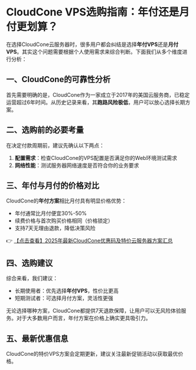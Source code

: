# CloudCone VPS选购指南：年付还是月付更划算？

在选择CloudCone云服务器时，很多用户都会纠结是选择**年付VPS**还是**月付VPS**。其实这个问题需要根据个人使用需求来综合判断。下面我们从多个维度进行分析：

## 一、CloudCone的可靠性分析

首先需要明确的是，CloudCone作为一家成立于2017年的美国云服务商，已稳定运营超过6年时间。从历史记录来看，其**跑路风险极低**，用户可以放心选择长期方案。

## 二、选购前的必要考量

在决定付款周期前，建议先确认以下两点：

1. **配置需求**：检查CloudCone的VPS配置是否满足你的Web环境测试需求
2. **网络性能**：测试服务器网络速度是否符合你的业务要求

## 三、年付与月付的价格对比

CloudCone的**年付方案**相比月付具有明显价格优势：

- 年付通常比月付便宜30%-50%
- 续费价格与首次购买价格相同（价格锁定）
- 支持7天无理由退款，降低决策风险

👉 [【点击查看】2025年最新CloudCone优惠码及特价云服务器方案汇总](https://bit.ly/Cloudcone)

## 四、选购建议

综合来看，我们建议：

- 长期使用者：优先选择**年付VPS**，性价比更高
- 短期测试者：可选择月付方案，灵活性更强

无论选择哪种方案，CloudCone都提供7天退款保障，让用户可以无风险体验服务。对于大多数用户而言，年付方案在价格上确实更具吸引力。

## 五、最新优惠信息

CloudCone的特价VPS方案会定期更新，建议关注最新促销活动以获取最优价格。